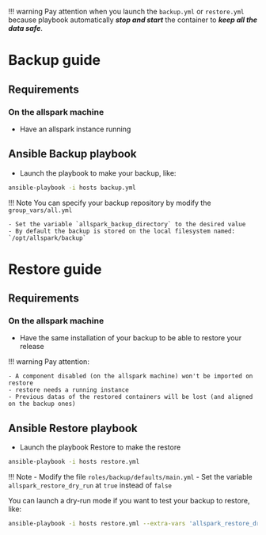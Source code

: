 !!! warning
    Pay attention when you launch the `backup.yml` or `restore.yml` because playbook automatically _**stop and start**_ the container to _**keep all the data safe**_.

# Backup guide
## Requirements

### On the allspark machine
- Have an allspark instance running

## Ansible Backup playbook

- Launch the playbook to make your backup, like:

```bash
ansible-playbook -i hosts backup.yml
```

!!! Note
    You can specify your backup repository by modify the `group_vars/all.yml`

    - Set the variable `allspark_backup_directory` to the desired value
    - By default the backup is stored on the local filesystem named: `/opt/allspark/backup`

# Restore guide
## Requirements

### On the allspark machine
- Have the same installation of your backup to be able to restore your release

!!! warning
    Pay attention:

    - A component disabled (on the allspark machine) won't be imported on restore
    - restore needs a running instance
    - Previous datas of the restored containers will be lost (and aligned on the backup ones)


## Ansible Restore playbook

- Launch the playbook Restore to make the restore

```bash
ansible-playbook -i hosts restore.yml
```

!!! Note
    - Modify the file `roles/backup/defaults/main.yml`
    - Set the variable `allspark_restore_dry_run` at `true` instead of `false`

You can launch a dry-run mode if you want to test your backup to restore, like:

```bash
ansible-playbook -i hosts restore.yml --extra-vars 'allspark_restore_dry_run=true'
```
